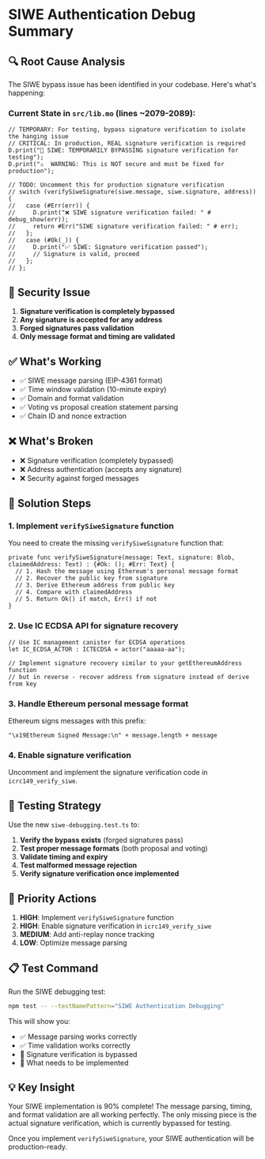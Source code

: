 # SIWE Authentication Debug Summary

## 🔍 **Root Cause Analysis**

The SIWE bypass issue has been identified in your codebase. Here's what's happening:

### **Current State in `src/lib.mo` (lines ~2079-2089):**

```motoko
// TEMPORARY: For testing, bypass signature verification to isolate the hanging issue
// CRITICAL: In production, REAL signature verification is required
D.print("🔐 SIWE: TEMPORARILY BYPASSING signature verification for testing");
D.print("⚠️  WARNING: This is NOT secure and must be fixed for production");

// TODO: Uncomment this for production signature verification
// switch (verifySiweSignature(siwe.message, siwe.signature, address)) {
//   case (#Err(err)) {
//     D.print("❌ SIWE signature verification failed: " # debug_show(err));
//     return #Err("SIWE signature verification failed: " # err);
//   };
//   case (#Ok(_)) {
//     D.print("✅ SIWE: Signature verification passed");
//     // Signature is valid, proceed
//   };
// };
```

## 🚨 **Security Issue**

1. **Signature verification is completely bypassed**
2. **Any signature is accepted for any address**
3. **Forged signatures pass validation**
4. **Only message format and timing are validated**

## ✅ **What's Working**

- ✅ SIWE message parsing (EIP-4361 format)
- ✅ Time window validation (10-minute expiry)
- ✅ Domain and format validation
- ✅ Voting vs proposal creation statement parsing
- ✅ Chain ID and nonce extraction

## ❌ **What's Broken**

- ❌ Signature verification (completely bypassed)
- ❌ Address authentication (accepts any signature)
- ❌ Security against forged messages

## 🔧 **Solution Steps**

### **1. Implement `verifySiweSignature` function**

You need to create the missing `verifySiweSignature` function that:

```motoko
private func verifySiweSignature(message: Text, signature: Blob, claimedAddress: Text) : {#Ok: (); #Err: Text} {
  // 1. Hash the message using Ethereum's personal message format
  // 2. Recover the public key from signature
  // 3. Derive Ethereum address from public key  
  // 4. Compare with claimedAddress
  // 5. Return Ok() if match, Err() if not
}
```

### **2. Use IC ECDSA API for signature recovery**

```motoko
// Use IC management canister for ECDSA operations
let IC_ECDSA_ACTOR : ICTECDSA = actor("aaaaa-aa");

// Implement signature recovery similar to your getEthereumAddress function
// but in reverse - recover address from signature instead of derive from key
```

### **3. Handle Ethereum personal message format**

Ethereum signs messages with this prefix:
```
"\x19Ethereum Signed Message:\n" + message.length + message
```

### **4. Enable signature verification**

Uncomment and implement the signature verification code in `icrc149_verify_siwe`.

## 🧪 **Testing Strategy**

Use the new `siwe-debugging.test.ts` to:

1. **Verify the bypass exists** (forged signatures pass)
2. **Test proper message formats** (both proposal and voting)
3. **Validate timing and expiry**
4. **Test malformed message rejection**
5. **Verify signature verification once implemented**

## 🎯 **Priority Actions**

1. **HIGH**: Implement `verifySiweSignature` function
2. **HIGH**: Enable signature verification in `icrc149_verify_siwe`
3. **MEDIUM**: Add anti-replay nonce tracking
4. **LOW**: Optimize message parsing

## 📋 **Test Command**

Run the SIWE debugging test:
```bash
npm test -- --testNamePattern="SIWE Authentication Debugging"
```

This will show you:
- ✅ Message parsing works correctly
- ✅ Time validation works correctly  
- 🚨 Signature verification is bypassed
- 🔧 What needs to be implemented

## 💡 **Key Insight**

Your SIWE implementation is 90% complete! The message parsing, timing, and format validation are all working perfectly. The only missing piece is the actual signature verification, which is currently bypassed for testing.

Once you implement `verifySiweSignature`, your SIWE authentication will be production-ready.
